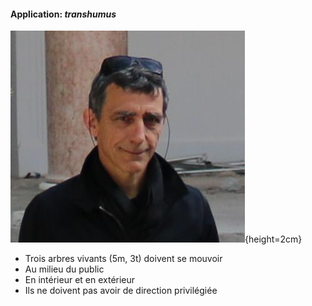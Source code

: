 #### Application: *transhumus*

<!--Céleste Boursier-Mougenot est un artiste installationiste français. En 2013, il nous a demandé de travailler sur son-->
<!--œuvre *offroad*.-->

![Céleste Boursier-Mougenot](imgs/celeste.jpg){height=2cm}

- Trois arbres vivants (5m, 3t) doivent se mouvoir
- Au milieu du public
- En intérieur et en extérieur
- Ils ne doivent pas avoir de direction privilégiée
